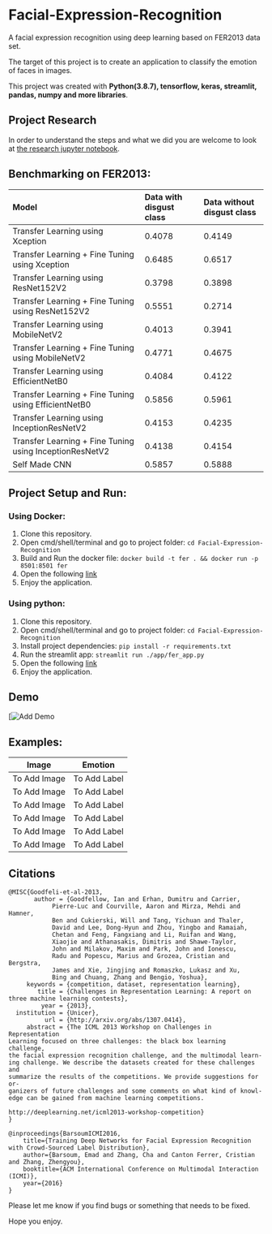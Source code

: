 # Facial-Expression-Recognition

A facial expression recognition using deep learning based on FER2013 data set.

The target of this project is to create an application to classify the emotion of faces in images.

This project was created with <b> Python(3.8.7), tensorflow, keras, streamlit, pandas, numpy and more libraries</b>.

## Project Research

In order to understand the steps and what we did you are welcome to look at [the research jupyter notebook](https://github.com/leorrose/Social-Network-Facial-Expression-Recognition/blob/main/Facial_Expression_Recognition.ipynb).

## Benchmarking on FER2013:
|Model                                                  |Data with disgust class|Data without disgust class|
|:------------------------------------------------------|:----------------------|:-------------------------|
|Transfer Learning using Xception                       |0.4078                 |0.4149                    |
|Transfer Learning + Fine Tuning using Xception         |0.6485                 |0.6517                    |
|Transfer Learning using ResNet152V2                    |0.3798                 |0.3898                    |
|Transfer Learning + Fine Tuning using ResNet152V2      |0.5551                 |0.2714                    |
|Transfer Learning using MobileNetV2                    |0.4013                 |0.3941                    |
|Transfer Learning + Fine Tuning using MobileNetV2      |0.4771                 |0.4675                    |
|Transfer Learning using EfficientNetB0                 |0.4084                 |0.4122                    |
|Transfer Learning + Fine Tuning using EfficientNetB0   |0.5856                 |0.5961                    |
|Transfer Learning using InceptionResNetV2              |0.4153                 |0.4235                    |
|Transfer Learning + Fine Tuning using InceptionResNetV2|0.4138                 |0.4154                    |
|Self Made CNN                                          |0.5857                 |0.5888                    |


## Project Setup and Run:

### Using Docker:
1. Clone this repository.
2. Open cmd/shell/terminal and go to project folder: `cd Facial-Expression-Recognition`
3. Build and Run the docker file: `docker build -t fer . && docker run -p 8501:8501 fer`
5. Open the following [link](http://localhost:8501/)
6. Enjoy the application.

### Using python:
1. Clone this repository.
2. Open cmd/shell/terminal and go to project folder: `cd Facial-Expression-Recognition`
3. Install project dependencies: `pip install -r requirements.txt`
4. Run the streamlit app: `streamlit run ./app/fer_app.py`
5. Open the following [link](http://localhost:8501/)
6. Enjoy the application.


## Demo
[![Add Demo]()


## Examples:
|Image|Emotion|
|:-------------------------:|:-------------------------:|
|To Add Image|To Add Label|
|To Add Image|To Add Label|
|To Add Image|To Add Label|
|To Add Image|To Add Label|
|To Add Image|To Add Label|
|To Add Image|To Add Label|

## Citations

```
@MISC{Goodfeli-et-al-2013,
       author = {Goodfellow, Ian and Erhan, Dumitru and Carrier,
			Pierre-Luc and Courville, Aaron and Mirza, Mehdi and Hamner, 
			Ben and Cukierski, Will and Tang, Yichuan and Thaler,
			David and Lee, Dong-Hyun and Zhou, Yingbo and Ramaiah, 
			Chetan and Feng, Fangxiang and Li, Ruifan and Wang,
			Xiaojie and Athanasakis, Dimitris and Shawe-Taylor,
			John and Milakov, Maxim and Park, John and Ionescu,
			Radu and Popescu, Marius and Grozea, Cristian and Bergstra,
			James and Xie, Jingjing and Romaszko, Lukasz and Xu,
			Bing and Chuang, Zhang and Bengio, Yoshua},
     keywords = {competition, dataset, representation learning},
        title = {Challenges in Representation Learning: A report on three machine learning contests},
         year = {2013},
  institution = {Unicer},
          url = {http://arxiv.org/abs/1307.0414},
     abstract = {The ICML 2013 Workshop on Challenges in Representation
Learning focused on three challenges: the black box learning challenge,
the facial expression recognition challenge, and the multimodal learn-
ing challenge. We describe the datasets created for these challenges and
summarize the results of the competitions. We provide suggestions for or-
ganizers of future challenges and some comments on what kind of knowl-
edge can be gained from machine learning competitions.

http://deeplearning.net/icml2013-workshop-competition}
}

@inproceedings{BarsoumICMI2016,
    title={Training Deep Networks for Facial Expression Recognition with Crowd-Sourced Label Distribution},
    author={Barsoum, Emad and Zhang, Cha and Canton Ferrer, Cristian and Zhang, Zhengyou},
    booktitle={ACM International Conference on Multimodal Interaction (ICMI)},
    year={2016}
}
```

Please let me know if you find bugs or something that needs to be fixed.

Hope you enjoy.
